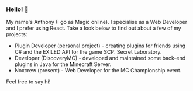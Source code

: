 ### Hello! 👋
My name's Anthony (I go as Magic online). I specialise as a Web Developer and I prefer using React. Take a look below to find out about a few of my projects:
- Plugin Developer (personal project) - creating plugins for friends using C# and the EXILED API for the game SCP: Secret Laboratory.
- Developer (DiscoveryMC) - developed and maintained some back-end plugins in Java for the Minecraft Server.
- Noxcrew (present) - Web Developer for the MC Championship event.

Feel free to say hi!
